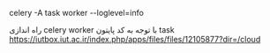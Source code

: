 celery -A task worker --loglevel=info

راه اندازی celery worker با توجه  به کد پایتون task
https://iutbox.iut.ac.ir/index.php/apps/files/files/12105877?dir=/cloud
